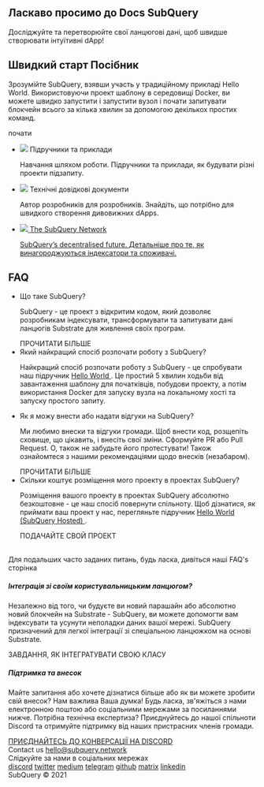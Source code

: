 <link rel="stylesheet" href="/assets/style/welcome.css" as="style" />
<div class="top2Sections">
  <section class="welcomeWords">
    <div class="main">
      <div>
        <h2 class="welcomeTitle">Ласкаво просимо до Docs </span> SubQuery</h2>
        <p>Досліджуйте та перетворюйте свої ланцюгові дані, щоб швидше створювати інтуїтивні dApp!</p>
      </div>
    </div>
  </section>
  <section class="startSection main">
    <div>
      <h2 class="title">Швидкий старт <span> Посібник </span></h2>
      <p>Зрозумійте SubQuery, взявши участь у традиційному прикладі Hello World. Використовуючи проект шаблону в середовищі Docker, ви можете швидко запустити і запустити вузол і почати запитувати блокчейн всього за кілька хвилин за допомогою декількох простих команд.
      </p>
      <span class="button">
        <router-link :to="{path: '/quickstart/helloworld-localhost/'}">
          <span>почати</span>
        </router-link>
      </span>
    </div>
  </section>
</div>
<div class="main">
  <div>
    <ul class="list">
      <li>
        <router-link :to="{path: '/tutorials_examples/introduction/'}">
          <div>
            <img src="/assets/img/tutorialsIcon.svg" />
            <span>Підручники та приклади</span>
            <p>Навчання шляхом роботи. Підручники та приклади, як будувати різні проекти підзапиту.</p>
          </div>
        </router-link>
      </li>
      <li>
        <router-link :to="{path: '/create/introduction/'}">
          <div>
            <img src="/assets/img/docsIcon.svg" />
            <span>Технічні довідкові документи</span>
            <p>Автор розробників для розробників. Знайдіть, що потрібно для швидкого створення дивовижних dApps.</p>
          </div>
        </router-link>
      </li>
      <li>
        <a href="https://static.subquery.network/whitepaper.pdf" target="_blank">
          <div>
            <img src="/assets/img/networkIcon.svg" />
            <span>The SubQuery Network</span>
            <p>SubQuery’s decentralised future. Детальніше про те, як винагороджуються індексатори та споживачі.</p>
          </div>
        </a>
      </li>
    </ul>
  </div>
</div>
<section class="faqSection main">
  <div>
    <h2 class="title">FAQ</h2>
    <ul class="faqList">
      <li>
        <div class="title">Що таке SubQuery?</div>
        <div class="content">
          <p>SubQuery - це проект з відкритим кодом, який дозволяє розробникам індексувати, трансформувати та запитувати дані ланцюгів Substrate для живлення своїх програм.</p>
          <span class="more">
            <router-link :to="{path: '/faqs/faqs/#what-is-subquery'}">ПРОЧИТАТИ БІЛЬШЕ</router-link>
          </span>
        </div>
      </li>
      <li>
        <div class="title">Який найкращий спосіб розпочати роботу з SubQuery?</div>
        <div class="content">
          <p>Найкращий спосіб розпочати роботу з SubQuery - це спробувати наш підручник <a href="/quickstart/helloworld-localhost/"> Hello World </a>. Це простий 5 хвилин ходьби від завантаження шаблону для початківців, побудови проекту, а потім використання Docker для запуску вузла на локальному хості та запуску простого запиту. </p>
        </div>
      </li>
      <li>
        <div class="title">Як я можу внести або надати відгуки на SubQuery?</div>
        <div class="content">
          <p>Ми любимо внески та відгуки громади. Щоб внести код, розщепіть сховище, що цікавить, і внесіть свої зміни. Сформуйте PR або Pull Request. О, також не забудьте його протестувати! Також ознайомтеся з нашими рекомендаціями щодо внесків (незабаром). </p>
          <span class="more">
            <router-link :to="{path: '/faqs/faqs/#what-is-the-best-way-to-get-started-with-subquery'}">ПРОЧИТАТИ БІЛЬШЕ</router-link>
          </span>
        </div>
      </li>
      <li>
        <div class="title">Скільки коштує розміщення мого проекту в проектах SubQuery?</div>
        <div class="content">
          <p>Розміщення вашого проекту в проектах SubQuery абсолютно безкоштовне - це наш спосіб повернути спільноту. Щоб дізнатися, як приймати ваш проект у нас, перегляньте підручник <a href="/quickstart/helloworld-hosted/"> Hello World (SubQuery Hosted) </a>.</p>
          <span class="more">
            <router-link :to="{path: '/publish/publish/'}"> ПОДАЧАЙТЕ СВОЙ ПРОЕКТ </router-link>
          </span>
        </div>
      </li>
    </ul><br>
    Для подальших часто заданих питань, будь ласка, дивіться наші <router-link :to="{path: '/faqs/faqs/'}">FAQ's</router-link> сторінка    
  </div>
</section>
<section class="main">
  <div>
    <div class="lastIntroduce lastIntroduce_1">
        <h5>Інтеграція зі своїм користувальницьким ланцюгом?</h5>
        <p>Незалежно від того, чи будуєте ви новий парашайн або абсолютно новий блокчейн на Substrate - SubQuery, ви можете допомогти вам індексувати та усунути неполадки даних вашої мережі. SubQuery призначений для легкої інтеграції зі спеціальною ланцюжком на основі Substrate.</p>
        <span class="more">
          <router-link :to="{path: '/create/mapping/#custom-substrate-chains'}"> ЗАВДАННЯ, ЯК ІНТЕГРАТУВАТИ СВОЮ КЛАСУ </router-link>
        </span>
    </div>
    <div class="lastIntroduce lastIntroduce_2">
        <h5>Підтримка та внесок</h5>
        <p>Майте запитання або хочете дізнатися більше або як ви можете зробити свій внесок? Нам важлива Ваша думка! Будь ласка, зв'яжіться з нами електронною поштою або соціальними мережами за посиланнями нижче. Потрібна технічна експертиза? Приєднуйтесь до нашої спільноти Discord та отримуйте підтримку від наших пристрасних членів громади. </p>
        <a class="more" target="_blank" href="https://discord.com/invite/78zg8aBSMG">ПРИЄДНАЙТЕСЬ ДО КОНВЕРСАЦІЇ НА DISCORD</a>
    </div>
    </div>
</section>
<section class="main connectSection">
  <div class="email">
    <span>Contact us</span>
    <a href="mailto:hello@subquery.network">hello@subquery.network</a>
  </div>
  <div>
    <div>Слідкуйте за нами в соціальних мережах</div>
    <div class="connectWay">
      <a href="https://discord.com/invite/78zg8aBSMG" target="_blank" class="connectDiscord">discord</a>
      <a href="https://twitter.com/subquerynetwork" target="_blank" class="connectTwitter">twitter</a>
      <a href="https://medium.com/@subquery" target="_blank" class="connectMedium">medium</a>
      <a href="https://t.me/subquerynetwork" target="_blank" class="connectTelegram">telegram</a>
      <a href="https://github.com/OnFinality-io/subql" target="_blank" class="connectGithub">github</a>
      <a href="https://matrix.to/#/#subquery:matrix.org" target="_blank" class="connectMatrix">matrix</a>
      <a href="https://www.linkedin.com/company/subquery" target="_blank" class="connectLinkedin">linkedin</a>
    </div>
  </div>
</section>
</div> </div>
<div class="footer">
  <div class="main"><div>SubQuery © 2021</div></div>
</div>
<script charset="utf-8" src="/assets/js/welcome.js"></script>
